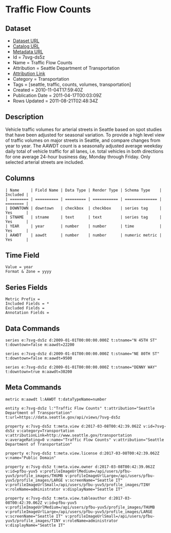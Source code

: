 # Traffic Flow Counts

## Dataset

* [Dataset URL](https://data.seattle.gov/api/views/7svg-ds5z/rows.json?max_rows=100)
* [Catalog URL](https://catalog.data.gov/dataset/traffic-flow-counts-8225e)
* [Metadata URL](https://data.seattle.gov/api/views/7svg-ds5z)
* Id = 7svg-ds5z
* Name = Traffic Flow Counts
* Attribution = Seattle Department of Transportation
* [Attribution Link](http://www.seattle.gov/transportation)
* Category = Transportation
* Tags = [seattle, traffic, counts, volumes, transportation]
* Created = 2010-11-04T17:59:40Z
* Publication Date = 2011-04-17T00:03:09Z
* Rows Updated = 2011-08-21T02:48:34Z

## Description

Vehicle traffic volumes for arterial streets in Seattle based on spot studies that have been adjusted for seasonal variation.
To provide a high level view of traffic volumes on major streets in Seattle, and compare changes from year to year.
The AAWDT count is a seasonally adjusted average weekday daily total of vehicle traffic for all lanes, i.e. total vehicles in both directions for one average 24-hour business day, Monday through Friday. Only selected arterial streets are included.

## Columns

```ls
| Name     | Field Name | Data Type | Render Type | Schema Type    | Included | 
| ======== | ========== | ========= | =========== | ============== | ======== | 
| DOWNTOWN | downtown   | checkbox  | checkbox    | series tag     | Yes      | 
| STNAME   | stname     | text      | text        | series tag     | Yes      | 
| YEAR     | year       | number    | number      | time           | Yes      | 
| AAWDT    | aawdt      | number    | number      | numeric metric | Yes      | 
```

## Time Field

```ls
Value = year
Format & Zone = yyyy
```

## Series Fields

```ls
Metric Prefix = 
Included Fields = *
Excluded Fields = 
Annotation Fields = 
```

## Data Commands

```ls
series e:7svg-ds5z d:2009-01-01T00:00:00.000Z t:stname="N 45TH ST" t:downtown=false m:aawdt=22200

series e:7svg-ds5z d:2009-01-01T00:00:00.000Z t:stname="NE 80TH ST" t:downtown=false m:aawdt=9500

series e:7svg-ds5z d:2009-01-01T00:00:00.000Z t:stname="DENNY WAY" t:downtown=true m:aawdt=30200
```

## Meta Commands

```ls
metric m:aawdt l:AAWDT t:dataTypeName=number

entity e:7svg-ds5z l:"Traffic Flow Counts" t:attribution="Seattle Department of Transportation" t:url=https://data.seattle.gov/api/views/7svg-ds5z

property e:7svg-ds5z t:meta.view d:2017-03-08T00:42:39.062Z v:id=7svg-ds5z v:category=Transportation v:attributionLink=http://www.seattle.gov/transportation v:averageRating=0 v:name="Traffic Flow Counts" v:attribution="Seattle Department of Transportation"

property e:7svg-ds5z t:meta.view.license d:2017-03-08T00:42:39.062Z v:name="Public Domain"

property e:7svg-ds5z t:meta.view.owner d:2017-03-08T00:42:39.062Z v:id=pfbu-yuv5 v:profileImageUrlMedium=/api/users/pfbu-yuv5/profile_images/THUMB v:profileImageUrlLarge=/api/users/pfbu-yuv5/profile_images/LARGE v:screenName="Seattle IT" v:profileImageUrlSmall=/api/users/pfbu-yuv5/profile_images/TINY v:roleName=administrator v:displayName="Seattle IT"

property e:7svg-ds5z t:meta.view.tableauthor d:2017-03-08T00:42:39.062Z v:id=pfbu-yuv5 v:profileImageUrlMedium=/api/users/pfbu-yuv5/profile_images/THUMB v:profileImageUrlLarge=/api/users/pfbu-yuv5/profile_images/LARGE v:screenName="Seattle IT" v:profileImageUrlSmall=/api/users/pfbu-yuv5/profile_images/TINY v:roleName=administrator v:displayName="Seattle IT"
```